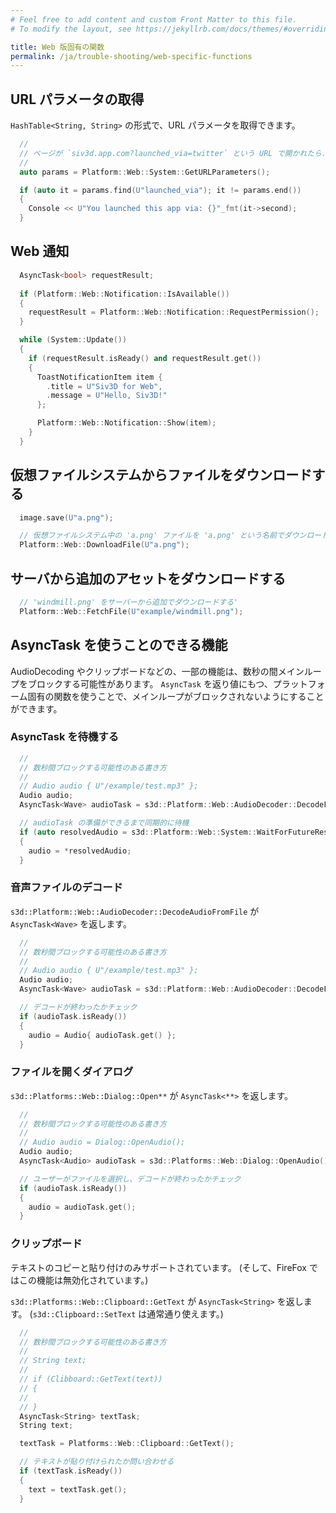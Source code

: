```yaml
---
# Feel free to add content and custom Front Matter to this file.
# To modify the layout, see https://jekyllrb.com/docs/themes/#overriding-theme-defaults

title: Web 版固有の関数
permalink: /ja/trouble-shooting/web-specific-functions
---
```


## URL パラメータの取得

`HashTable<String, String>` の形式で、URL パラメータを取得できます。

```cpp
  //
  // ページが `siv3d.app.com?launched_via=twitter` という URL で開かれたら...
  //
  auto params = Platform::Web::System::GetURLParameters();

  if (auto it = params.find(U"launched_via"); it != params.end())
  {
    Console << U"You launched this app via: {}"_fmt(it->second);
  }
```

## Web 通知

```cpp
  AsyncTask<bool> requestResult;
  
  if (Platform::Web::Notification::IsAvailable())
  {
    requestResult = Platform::Web::Notification::RequestPermission();
  }

  while (System::Update())
  {
    if (requestResult.isReady() and requestResult.get())
    {
      ToastNotificationItem item {
        .title = U"Siv3D for Web",
        .message = U"Hello, Siv3D!"
      };

      Platform::Web::Notification::Show(item);
    }
  }
```

## 仮想ファイルシステムからファイルをダウンロードする

```cpp
  image.save(U"a.png");

  // 仮想ファイルシステム中の 'a.png' ファイルを 'a.png' という名前でダウンロードする。
  Platform::Web::DownloadFile(U"a.png");
```

## サーバから追加のアセットをダウンロードする

```cpp
  // 'windmill.png' をサーバーから追加でダウンロードする'
  Platform::Web::FetchFile(U"example/windmill.png");
```

## AsyncTask を使うことのできる機能

AudioDecoding やクリップボードなどの、一部の機能は、数秒の間メインループをブロックする可能性があります。
`AsyncTask` を返り値にもつ、プラットフォーム固有の関数を使うことで、メインループがブロックされないようにすることができます。

### AsyncTask を待機する

```cpp
  // 
  // 数秒間ブロックする可能性のある書き方
  //
  // Audio audio { U"/example/test.mp3" };
  Audio audio;
  AsyncTask<Wave> audioTask = s3d::Platform::Web::AudioDecoder::DecodeFromFile(U"/example/test.mp3");

  // audioTask の準備ができるまで同期的に待機
  if (auto resolvedAudio = s3d::Platform::Web::System::WaitForFutureResolved(audioTask))
  {
    audio = *resolvedAudio;
  }
```

### 音声ファイルのデコード

`s3d::Platform::Web::AudioDecoder::DecodeAudioFromFile` が `AsyncTask<Wave>` を返します。

<!-- TODO: hungs with asyncify -->

```cpp
  // 
  // 数秒間ブロックする可能性のある書き方
  //
  // Audio audio { U"/example/test.mp3" };
  Audio audio;
  AsyncTask<Wave> audioTask = s3d::Platform::Web::AudioDecoder::DecodeFromFile(U"/example/test.mp3");

  // デコードが終わったかチェック
  if (audioTask.isReady())
  {
    audio = Audio{ audioTask.get() };
  }
```

### ファイルを開くダイアログ

`s3d::Platforms::Web::Dialog::Open**` が `AsyncTask<**>` を返します。

```cpp
  // 
  // 数秒間ブロックする可能性のある書き方
  //
  // Audio audio = Dialog::OpenAudio();
  Audio audio;
  AsyncTask<Audio> audioTask = s3d::Platforms::Web::Dialog::OpenAudio();

  // ユーザーがファイルを選択し、デコードが終わったかチェック
  if (audioTask.isReady())
  {
    audio = audioTask.get();
  }
```

### クリップボード

テキストのコピーと貼り付けのみサポートされています。
(そして、FireFox ではこの機能は無効化されています。)

`s3d::Platforms::Web::Clipboard::GetText` が `AsyncTask<String>` を返します。
(`s3d::Clipboard::SetText` は通常通り使えます。)

```cpp
  // 
  // 数秒間ブロックする可能性のある書き方
  //
  // String text;
  // 
  // if (Clibboard::GetText(text))
  // {
  //
  // }
  AsyncTask<String> textTask;
  String text;

  textTask = Platforms::Web::Clipboard::GetText();

  // テキストが貼り付けられたか問い合わせる
  if (textTask.isReady())
  {
    text = textTask.get();
  }
```
